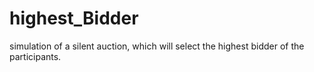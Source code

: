 # highest_Bidder
simulation of a silent auction, which will select the highest bidder of the participants.

